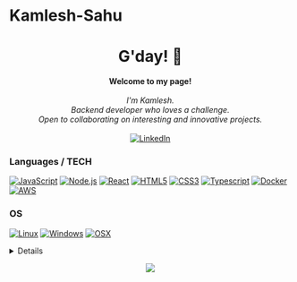 # Kamlesh-Sahu

<h1 align="center">G'day! 👋</h1>

<p align="center">
    <b>Welcome to my page!</b><br><br>
    <i>
        I'm Kamlesh.<br>
        Backend developer who loves a challenge.<br>
        Open to collaborating on interesting and innovative projects.<br>
    </i><br>
    <a href="https://linkedin.com/in/kamlesh-sahu-87420a25a">
        <img src="https://img.shields.io/badge/LinkedIn-blue?style=flat-square&logo=linkedin" alt="LinkedIn">
    </a>
</p>

### Languages / TECH
[![JavaScript](https://img.shields.io/badge/javascript-black?style=for-the-badge&logo=javascript)](https://github.com/sns)
[![Node.js](https://img.shields.io/badge/nodejs-black?style=for-the-badge&logo=node.js)](https://github.com/sins)
[![React](https://img.shields.io/badge/react-black?style=for-the-badge&logo=react)](https://github.com/sns)
[![HTML5](https://img.shields.io/badge/html5-black?style=for-the-badge&logo=html5)](https://hub.docker.com/u/ss)
[![CSS3](https://img.shields.io/badge/css3-black?style=for-the-badge&logo=css3)](https://hub.docker.com/u/sns)
[![Typescript](https://img.shields.io/badge/typescript-black?style=for-the-badge&logo=typescript)](https://github.com/sins)
[![Docker](https://img.shields.io/badge/docker-black?style=for-the-badge&logo=docker)](https://hub.docker.com/u/s)
[![AWS](https://img.shields.io/badge/aws-black?style=for-the-badge&logo=amazon)](https://hub.docker.com/u/sns)

### OS
[![Linux](https://img.shields.io/badge/linux-black?style=for-the-badge&logo=Linux)](https://github.com/sins)
[![Windows](https://img.shields.io/badge/Windows-black?style=for-the-badge&logo=Windows)](https://github.com/sins)
[![OSX](https://img.shields.io/badge/OSX-black?style=for-the-badge&logo=apple)](https://github.com/sns)

<details>
<p align="center">
  <a href="https://github.com/sins">
    <img src="http://github-profile-summary-cards.vercel.app/api/cards/profile-details?username=shkins&theme=transparent" />
  </a>
  <a href="https://github.com/sins">
    <img src="https://github-readme-streak-stats.herokuapp.com/?user=shns&hide_border=true&card_width=338&theme=transparent" />
  </a>
  <a href="https://github.com/sins">
    <img src="http://github-profile-summary-cards.vercel.app/api/cards/stats?username=skins&theme=transparent" />
  </a>
  <a href="https://github.com/sins">
    <img src="https://github-readme-stats.vercel.app/api/top-langs/?username=shns&langs_count=10&exclude_repo=&hide=jupyter%20notebook,vim%20script,cmake,makefile,batchfile,emacs%20lisp,css,html&layout=default&card_width=699&hide_border=true&theme=transparent" />
  </a>
</p>
</details>

<p align="center">
  <a href="https://github.com/kamleshsahu0007/Kamlesh-Sahu/blob/main/README.md">
    <img src="https://komarev.com/ghpvc/?username=shns&color=blue&style=flat)" />
  </a>
</p>
